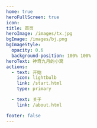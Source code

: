 ```yaml
---
home: true
heroFullScreen: true
icon: 
title: 首页
heroImage: /images/tx.jpg
bgImage: /images/bj.png
bgImageStyle:
  opacity: 0.6
  background-position: 100% 100%
heroText: 神奇九月的小窝
actions:
  - text: 开始
    icon: lightbulb
    link: /start.html
    type: primary

  - text: 关于
    link: /about.html

footer: false
---
```

